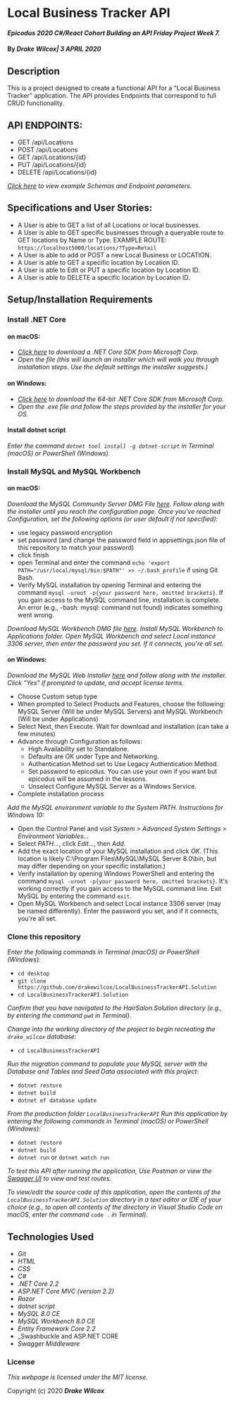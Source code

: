 # Local Business Tracker API

#### _Epicodus 2020 C#/React Cohort Building an API Friday Project Week 7._

#### By _**Drake Wilcox| 3 APRIL 2020**_

## Description

This is a project designed to create a functional API for a "Local Business Tracker" application. The API provides Endpoints that correspond to full CRUD functionality. 

## API ENDPOINTS: 

* GET /api/Locations
* POST /api/Locations
* GET /api/Locations/{id}
* PUT /api/Locations/{id}
* DELETE /api/Locations/{id}

_[Click here](https://app.swaggerhub.com/apis/drakewilcox/LocalBusinessTrackerAPI.Solution/v1) to view example Schemas and Endpoint parameters._ 

## Specifications and User Stories: 

* A User is able to GET a list of all Locations or local businesses. 
* A User is able to GET specific businesses through a queryable route to GET locations by Name or Type. EXAMPLE ROUTE: ``https://localhost5000/locations/?Type=Retail``
* A User is able to add or POST a new Local Business or LOCATION. 
* A User is able to GET a specific location by Location ID. 
* A User is able to Edit or PUT a specific location by Location ID.
* A User is able to DELETE a specific location by Location ID. 

## Setup/Installation Requirements

### Install .NET Core

#### on macOS:
* _[Click here](https://dotnet.microsoft.com/download/thank-you/dotnet-sdk-2.2.106-macos-x64-installer) to download a .NET Core SDK from Microsoft Corp._
* _Open the file (this will launch an installer which will walk you through installation steps. Use the default settings the installer suggests.)_

#### on Windows:
* _[Click here](https://dotnet.microsoft.com/download/thank-you/dotnet-sdk-2.2.203-windows-x64-installer) to download the 64-bit .NET Core SDK from Microsoft Corp._
* _Open the .exe file and follow the steps provided by the installer for your OS._

#### Install dotnet script
_Enter the command ``dotnet tool install -g dotnet-script`` in Terminal (macOS) or PowerShell (Windows)._

### Install MySQL and MySQL Workbench

#### on macOS:
_Download the MySQL Community Server DMG File [here](https://dev.mysql.com/downloads/file/?id=484914). Follow along with the installer until you reach the configuration page. Once you've reached Configuration, set the following options (or user default if not specified):_
* use legacy password encryption
* set password (and change the password field in appsettings.json file of this repository to match your password)
* click finish
* open Terminal and enter the command ``echo 'export PATH="/usr/local/mysql/bin:$PATH"' >> ~/.bash_profile`` if using Git Bash.
* Verify MySQL installation by opening Terminal and entering the command ``mysql -uroot -p{your password here, omitted brackets}``. If you gain access to the MySQL command line, installation is complete. An error (e.g., -bash: mysql: command not found) indicates something went wrong.

_Download MySQL Workbench DMG file [here](https://dev.mysql.com/downloads/file/?id=484391). Install MySQL Workbench to Applications folder. Open MySQL Workbench and select Local instance 3306 server, then enter the password you set. If it connects, you're all set._

#### on Windows:
_Download the MySQL Web Installer [here](https://dev.mysql.com/downloads/file/?id=484919) and follow along with the installer. Click "Yes" if prompted to update, and accept license terms._
* Choose Custom setup type
* When prompted to Select Products and Features, choose the following: MySQL Server (Will be under MySQL Servers) and MySQL Workbench (Will be under Applications)
* Select Next, then Execute. Wait for download and installation (can take a few minutes)
* Advance through Configuration as follows:
  - High Availability set to Standalone.
  - Defaults are OK under Type and Networking.
  - Authentication Method set to Use Legacy Authentication Method.
  - Set password to epicodus. You can use your own if you want but epicodus will be assumed in the lessons.
  - Unselect Configure MySQL Server as a Windows Service.
* Complete installation process

_Add the MySQL environment variable to the System PATH. Instructions for Windows 10:_
* Open the Control Panel and visit _System > Advanced System Settings > Environment Variables..._
* Select _PATH..._, click _Edit..._, then _Add_.
* Add the exact location of your MySQL installation and click _OK_. (This location is likely C:\Program Files\MySQL\MySQL Server 8.0\bin, but may differ depending on your specific installation.)
* Verify installation by opening Windows PowerShell and entering the command ``mysql -uroot -p{your password here, omitted brackets}``. It's working correctly if you gain access to the MySQL command line. Exit MySQL by entering the command ``exit``.
* Open MySQL Workbench and select Local instance 3306 server (may be named differently). Enter the password you set, and if it connects, you're all set.

### Clone this repository

_Enter the following commands in Terminal (macOS) or PowerShell (Windows):_
* ``cd desktop``
* ``git clone https://github.com/drakewilcox/LocalBusinessTrackerAPI.Solution``
* ``cd LocalBusinessTrackerAPI.Solution``

_Confirm that you have navigated to the HairSalon.Solution directory (e.g., by entering the command_ ``pwd`` _in Terminal)._

_Change into the working directory of the project to begin recreating the ``drake_wilcox`` database:_
* ``cd LocalBusinessTrackerAPI``

_Run the migration command to populate your MySQL server with the Database and Tables and Seed Data associated with this project:_
* ``dotnet restore``
* ``dotnet build``
* ``dotnet ef database update``

_From the production folder ``LocalBusinessTrackerAPI`` Run this application by entering the following commands in Terminal (macOS) or PowerShell (Windows):_`
* ``dotnet restore``
* ``dotnet build``
* ``dotnet run`` or ``dotnet watch run``

_To test this API after running the application, Use Postman or view the [Swagger UI](http://localhost:5000/swagger) to view and test routes._

_To view/edit the source code of this application, open the contents of the ``LocalBusinessTrackerAPI.Solution`` directory in a text editor or IDE of your choice (e.g., to open all contents of the directory in Visual Studio Code on macOS, enter the command_ ``code .`` _in Terminal)._

## Technologies Used
* _Git_
* _HTML_
* _CSS_
* _C#_
* _.NET Core 2.2_
* _ASP.NET Core MVC (version 2.2)_
* _Razor_
* _dotnet script_
* _MySQL 8.0 CE_
* _MySQL Workbench 8.0 CE_
* _Entity Framework Core 2.2_
* _Swashbuckle and ASP.NET CORE
* _Swagger Middleware_

### License

*This webpage is licensed under the MIT license.*

Copyright (c) 2020 **_Drake Wilcox_**